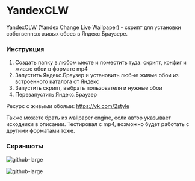 # YandexCLW
YandexCLW (Yandex Change Live Wallpaper) - скрипт для установки собственных живых обоев в Яндекс.Браузере.

### Инструкция
1. Создать папку в любом месте и поместить туда: скрипт, конфиг и живые обои в формате mp4
2. Запустить Яндекс.Браузер и установить любые живые обои из встроенного каталога от Яндекс
3. Запустить скрипт, выбрать пользователя и нужные обои
4. Перезапустить Яндекс.Браузер

Ресурс с живыми обоями: https://vk.com/2style

Также можете брать из wallpaper engine, если автор указывает исходники в описании. Тестировал с mp4, возможно будет работать с другими форматами тоже.
### Скриншоты
![github-large](https://repository-images.githubusercontent.com/488323428/add0ddb0-8160-4fa2-b6c0-00a33b32de50)

![github-large](https://3.downloader.disk.yandex.ru/preview/58696e35d2c0f4a55570e7e21f442956e5a137e0c60cb71b1de2ed0626584098/inf/TmFqWUfg9M5JjQAnZte7h7kYLmJvM6JEfrBrKwc2hCH7JGmCM_0Otunv9B-yTF21W3W-Z9UXjfTR7HYaoq61Gg%3D%3D?uid=768032682&filename=2.png&disposition=inline&hash=&limit=0&content_type=image%2Fpng&owner_uid=768032682&tknv=v2&size=2543x1324)
